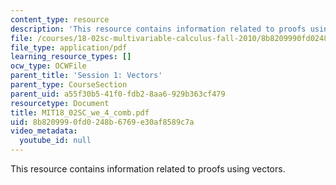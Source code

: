 ```yaml
---
content_type: resource
description: 'This resource contains information related to proofs using vectors. '
file: /courses/18-02sc-multivariable-calculus-fall-2010/8b8209990fd0248b6769e30af8589c7a_MIT18_02SC_we_4_comb.pdf
file_type: application/pdf
learning_resource_types: []
ocw_type: OCWFile
parent_title: 'Session 1: Vectors'
parent_type: CourseSection
parent_uid: a55f30b5-41f0-fdb2-8aa6-929b363cf479
resourcetype: Document
title: MIT18_02SC_we_4_comb.pdf
uid: 8b820999-0fd0-248b-6769-e30af8589c7a
video_metadata:
  youtube_id: null
---
```

This resource contains information related to proofs using vectors. 

